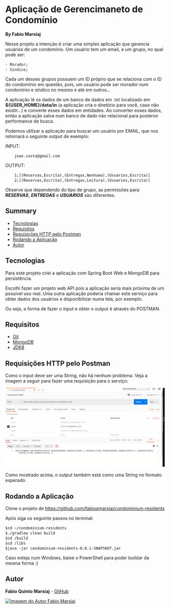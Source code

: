 # Aplicação de Gerencimaneto de Condomínio
**By Fabio Marsiaj**

Nesse projeto a intenção é criar uma simples aplicação que gerencia usuários de um condomínio.
Um usuário tem um email, e um grupo, no qual pode ser:

    - Morador;
    - Síndico;
    
Cada um desses grupos possuem um ID próprio que se relaciona com o ID do condomínio em questão, pois,
um usuário pode ser morador num condomínio e síndico no mesmo e até em outros...

A aplicação lê os dados de um banco de dados em .txt localizado em **${USER_HOME}/data/in** (a aplicação cria o diretório para você, caso não existir...) e converte esses dados em entidades.
Ao converter esses dados, então a aplicação salva num banco de dado não relacional para posterior performance de busca.

Podemos utilizar a aplicação para buscar um usuário por EMAIL, que
nos retornará o seguinte output de exemplo:

INPUT:
```
    joao.costa@gmail.com
```
    
OUTPUT:
```
    1;[(Reservas,Escrita),(Entregas,Nenhuma),(Usuarios,Escrita)]
    2;[(Reservas,Escrita),(Entregas,Leitura),(Usuarios,Escrita)]
```

Observe que dependendo do tipo de grupo, as permissões para _**RESERVAS**_, **_ENTREGAS_** e _**USUARIOS**_ são diferentes.
    
## Summary

  - [Tecnologias](#tecnologias)
  - [Requisitos](#requisitos)
  - [Requisições HTTP pelo Postman](#requisies-http-pelo-postman)
  - [Rodando a Aplicação](#rodando-a-aplicacao)
  - [Autor](#autor)
  
  ## Tecnologias
  
   Para este projeto criei a aplicação com Spring Boot Web e MongoDB para persistência.
   
   Escolhi fazer um projeto web API pois a aplicação seria mais próxima de um possível uso real.
   Uma outra aplicação poderia chamar este serviço para obter dados dos usuários e disponibilizar numa tela, por exemplo.
   
   Ou seja, a forma de fazer o input e obter o output é através do POSTMAN.

  ## Requisitos
  
  - [Git](https://git-scm.com/)
  - [MongoDB](https://www.mongodb.com/download-center)
  - [JDK8](https://www.oracle.com/java/technologies/javase-jdk8-downloads.html)
  
  ## Requisições HTTP pelo Postman
  
   Como o input deve ser uma String, não há nenhum problema. Veja a imagem a seguir para
   fazer uma requisição para o serviço:
   
   ![image](resources/exemplo-request.jpg)
   
   Como mostrado acima, o output também está como uma String no formato esperado.
   
   ## Rodando a Aplicação
   
   Clone o projeto de https://github.com/fabioqmarsiaj/condominium-residents
   
   Após siga os seguinte passos no terminal:
```
$cd ~/condominium-residents
$./gradlew clean build
$cd /build
$cd /libs
$java -jar condominium-residents-0.0.1-SNAPSHOT.jar
```

Caso esteja num Windows, baixe o PowerShell para poder buildar da mesma forma :)
   

   ## Autor
   
   **Fabio Quinto Marsiaj** -  [GitHub](https://github.com/fabioqmarsiaj)
   
   <a href="https://github.com/fabioqmarsiaj">
        <img 
        alt="Imagem do Autor Fabio Marsiaj" src="https://avatars0.githubusercontent.com/u/34289167?s=460&v=4" width="100">
  </a>
  
